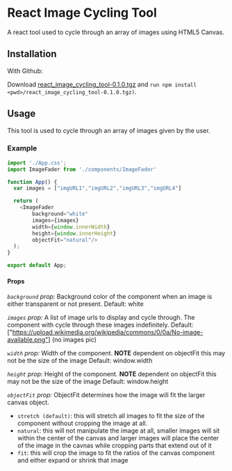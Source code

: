 # React Image Cycling Tool

A react tool used to cycle through an array of images using HTML5 Canvas.

## Installation

With Github:

Download [react_image_cycling_tool-0.1.0.tgz](https://github.com/schnapple/react-image-cycling-tool/raw/main/react_image_cycling_tool-0.1.0.tgz) and `run npm install <pwd>/react_image_cycling_tool-0.1.0.tgz)`.

## Usage

This tool is used to cycle through an array of images given by the user.

### Example
```js
import './App.css';
import ImageFader from './components/ImageFader'

function App() {
  var images = ["imgURL1","imgURL2","imgURL3","imgURL4"]

  return (
    <ImageFader 
        background="white"
        images={images}
        width={window.innerWidth} 
        height={window.innerHeight}
        objectFit="natural"/>
  );
}

export default App;
```

#### Props

*`background` prop:*
Background color of the component when an image is either transparent or not present.
Default: white

*`images` prop:*
A list of image urls to display and cycle through. The component with cycle through these images indefinitely.
Default: ["https://upload.wikimedia.org/wikipedia/commons/0/0a/No-image-available.png"] (no images pic)

*`width` prop:*
Width of the component. **NOTE** dependent on objectFit this may not be the size of the image
Default: window.width

*`height` prop:*
Height of the component. **NOTE** dependent on objectFit this may not be the size of the image
Default: window.height

*`objectFit` prop:*
ObjectFit determines how the image will fit the larger canvas object.
- `stretch (default)`: this will stretch all images to fit the size of the component without cropping the image at all.
- `natural`: this will not manipulate the image at all, smaller images will sit within the center of the canvas and larger images will place the center of the image in the cavnas while cropping parts that extend out of it
- `fit`: this will crop the image to fit the ratios of the canvas component and either expand or shrink that image
